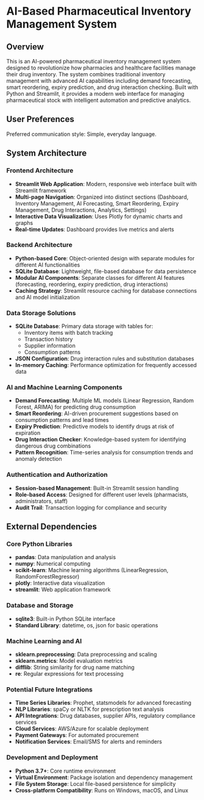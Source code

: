 # AI-Based Pharmaceutical Inventory Management System

## Overview

This is an AI-powered pharmaceutical inventory management system designed to revolutionize how pharmacies and healthcare facilities manage their drug inventory. The system combines traditional inventory management with advanced AI capabilities including demand forecasting, smart reordering, expiry prediction, and drug interaction checking. Built with Python and Streamlit, it provides a modern web interface for managing pharmaceutical stock with intelligent automation and predictive analytics.

## User Preferences

Preferred communication style: Simple, everyday language.

## System Architecture

### Frontend Architecture
- **Streamlit Web Application**: Modern, responsive web interface built with Streamlit framework
- **Multi-page Navigation**: Organized into distinct sections (Dashboard, Inventory Management, AI Forecasting, Smart Reordering, Expiry Management, Drug Interactions, Analytics, Settings)
- **Interactive Data Visualization**: Uses Plotly for dynamic charts and graphs
- **Real-time Updates**: Dashboard provides live metrics and alerts

### Backend Architecture
- **Python-based Core**: Object-oriented design with separate modules for different AI functionalities
- **SQLite Database**: Lightweight, file-based database for data persistence
- **Modular AI Components**: Separate classes for different AI features (forecasting, reordering, expiry prediction, drug interactions)
- **Caching Strategy**: Streamlit resource caching for database connections and AI model initialization

### Data Storage Solutions
- **SQLite Database**: Primary data storage with tables for:
  - Inventory items with batch tracking
  - Transaction history
  - Supplier information
  - Consumption patterns
- **JSON Configuration**: Drug interaction rules and substitution databases
- **In-memory Caching**: Performance optimization for frequently accessed data

### AI and Machine Learning Components
- **Demand Forecasting**: Multiple ML models (Linear Regression, Random Forest, ARIMA) for predicting drug consumption
- **Smart Reordering**: AI-driven procurement suggestions based on consumption patterns and lead times
- **Expiry Prediction**: Predictive models to identify drugs at risk of expiration
- **Drug Interaction Checker**: Knowledge-based system for identifying dangerous drug combinations
- **Pattern Recognition**: Time-series analysis for consumption trends and anomaly detection

### Authentication and Authorization
- **Session-based Management**: Built-in Streamlit session handling
- **Role-based Access**: Designed for different user levels (pharmacists, administrators, staff)
- **Audit Trail**: Transaction logging for compliance and security

## External Dependencies

### Core Python Libraries
- **pandas**: Data manipulation and analysis
- **numpy**: Numerical computing
- **scikit-learn**: Machine learning algorithms (LinearRegression, RandomForestRegressor)
- **plotly**: Interactive data visualization
- **streamlit**: Web application framework

### Database and Storage
- **sqlite3**: Built-in Python SQLite interface
- **Standard Library**: datetime, os, json for basic operations

### Machine Learning and AI
- **sklearn.preprocessing**: Data preprocessing and scaling
- **sklearn.metrics**: Model evaluation metrics
- **difflib**: String similarity for drug name matching
- **re**: Regular expressions for text processing

### Potential Future Integrations
- **Time Series Libraries**: Prophet, statsmodels for advanced forecasting
- **NLP Libraries**: spaCy or NLTK for prescription text analysis
- **API Integrations**: Drug databases, supplier APIs, regulatory compliance services
- **Cloud Services**: AWS/Azure for scalable deployment
- **Payment Gateways**: For automated procurement
- **Notification Services**: Email/SMS for alerts and reminders

### Development and Deployment
- **Python 3.7+**: Core runtime environment
- **Virtual Environment**: Package isolation and dependency management
- **File System Storage**: Local file-based persistence for simplicity
- **Cross-platform Compatibility**: Runs on Windows, macOS, and Linux
